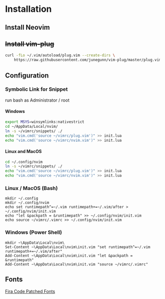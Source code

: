 # Installation

## Install Neovim

## ~~Install vim-plug~~
```sh
curl -fLo ~/.vim/autoload/plug.vim --create-dirs \
    https://raw.githubusercontent.com/junegunn/vim-plug/master/plug.vim

```

## Configuration

### Symbolic Link for Snippet
run bash as Administrator / root

#### Windows
```sh
export MSYS=winsymlinks:nativestrict
cd ~/AppData/Local/nvim/
ln -s ~/vimrc/snippets/ ./
echo "vim.cmd('source ~/vimrc/plug.vim')" >> init.lua
echo "vim.cmd('source ~/vimrc/nvim.vim')" >> init.lua
```

#### Linux and MacOS
```sh
cd ~/.config/nvim
ln -s ~/vimrc/snippets/ ./
echo "vim.cmd('source ~/vimrc/plug.vim')" >> init.lua
echo "vim.cmd('source ~/vimrc/nvim.vim')" >> init.lua
```

### Linux / MacOS (Bash)
```
mkdir ~/.config
mkdir ~/.config/nvim
echo set runtimepath^=~/.vim runtimepath+=~/.vim/after > ~/.config/nvim/init.vim
echo "let &packpath = &runtimepath" >> ~/.config/nvim/init.vim
echo source ~/vimrc/.vimrc >> ~/.config/nvim/init.vim
```

### Windows (Power Shell)
```
mkdir ~\AppData\Local\nvim\
Set-Content ~\AppData\Local\nvim\init.vim "set runtimepath^=~/.vim runtimepath+=~/.vim/after"
Add-Content ~\AppData\Local\nvim\init.vim "let &packpath = &runtimepath" 
Add-Content ~\AppData\Local\nvim\init.vim "source ~/vimrc/.vimrc" 
```

## Fonts
[Fira Code Patched Fonts](https://github.com/ryanoasis/nerd-fonts/blob/master/patched-fonts/FiraCode/Medium/complete/Fira%20Code%20Medium%20Nerd%20Font%20Complete%20Mono.ttf)

